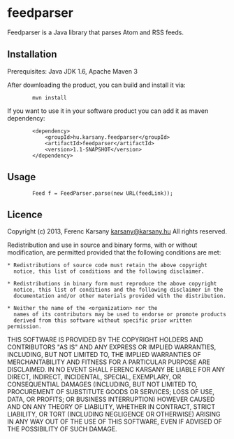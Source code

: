 feedparser
==========

Feedparser is a Java library that parses Atom and RSS feeds.

Installation
------------

Prerequisites: Java JDK 1.6, Apache Maven 3

After downloading the product, you can build and install it via:

			mvn install
			
			
If you want to use it in your software product you can add it
as maven dependency:

			<dependency>
				<groupId>hu.karsany.feedparser</groupId>
				<artifactId>feedparser</artifactId>
				<version>1.1-SNAPSHOT</version>
			</dependency>


Usage
-----

			Feed f = FeedParser.parse(new URL(feedLink));
			

Licence
-------

Copyright (c) 2013, Ferenc Karsany <karsany@karsany.hu>
All rights reserved.

Redistribution and use in source and binary forms, with or without
modification, are permitted provided that the following conditions are met:

    * Redistributions of source code must retain the above copyright
      notice, this list of conditions and the following disclaimer.

    * Redistributions in binary form must reproduce the above copyright
      notice, this list of conditions and the following disclaimer in the
      documentation and/or other materials provided with the distribution.
	  
    * Neither the name of the <organization> nor the
      names of its contributors may be used to endorse or promote products
      derived from this software without specific prior written permission.

THIS SOFTWARE IS PROVIDED BY THE COPYRIGHT HOLDERS AND CONTRIBUTORS "AS IS" AND
ANY EXPRESS OR IMPLIED WARRANTIES, INCLUDING, BUT NOT LIMITED TO, THE IMPLIED
WARRANTIES OF MERCHANTABILITY AND FITNESS FOR A PARTICULAR PURPOSE ARE
DISCLAIMED. IN NO EVENT SHALL FERENC KARSANY BE LIABLE FOR ANY
DIRECT, INDIRECT, INCIDENTAL, SPECIAL, EXEMPLARY, OR CONSEQUENTIAL DAMAGES
(INCLUDING, BUT NOT LIMITED TO, PROCUREMENT OF SUBSTITUTE GOODS OR SERVICES;
LOSS OF USE, DATA, OR PROFITS; OR BUSINESS INTERRUPTION) HOWEVER CAUSED AND
ON ANY THEORY OF LIABILITY, WHETHER IN CONTRACT, STRICT LIABILITY, OR TORT
(INCLUDING NEGLIGENCE OR OTHERWISE) ARISING IN ANY WAY OUT OF THE USE OF THIS
SOFTWARE, EVEN IF ADVISED OF THE POSSIBILITY OF SUCH DAMAGE.
